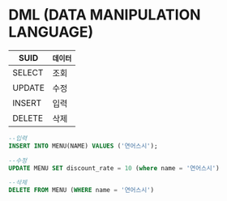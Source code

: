 # DML (DATA MANIPULATION LANGUAGE)

SUID|`데이터`
-|-
SELECT|조회
UPDATE|수정
INSERT|입력
DELETE|삭제
 
```SQL
--입력
INSERT INTO MENU(NAME) VALUES ('연어스시');

--수정
UPDATE MENU SET discount_rate = 10 (where name = '연어스시')

--삭제
DELETE FROM MENU (WHERE name = '연어스시')
```